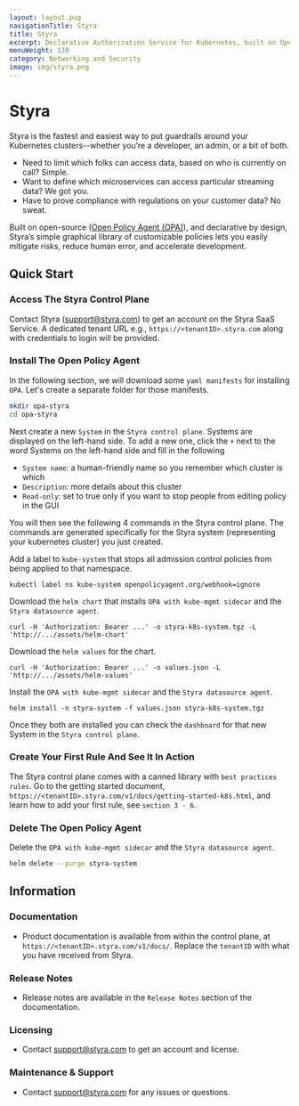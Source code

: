 ```yaml
---
layout: layout.pug
navigationTitle: Styra
title: Styra
excerpt: Declarative Authorization Service for Kubernetes, built on Open Policy Agent.
menuWeight: 130
category: Networking and Security
image: img/styra.png
---
```

# Styra

Styra is the fastest and easiest way to put guardrails around your Kubernetes clusters--whether you’re a developer, an admin, or a bit of both.

* Need to limit which folks can access data, based on who is currently on call? Simple.
* Want to define which microservices can access particular streaming data? We got you.
* Have to prove compliance with regulations on your customer data? No sweat.

Built on open-source ([Open Policy Agent (OPA)](https://www.openpolicyagent.org/)), and declarative by design, Styra’s simple graphical library of customizable policies lets you easily mitigate risks, reduce human error, and accelerate development.


## Quick Start

### Access The Styra Control Plane

Contact Styra (<support@styra.com>) to get an account on the Styra SaaS Service. A dedicated tenant URL e.g., `https://<tenantID>.styra.com` along with credentials to login will be provided.

### Install The Open Policy Agent

In the following section, we will download some `yaml manifests` for installing `OPA`. Let's create a separate folder for those manifests.
```sh
mkdir opa-styra
cd opa-styra
```

Next create a new `System` in the `Styra control plane`. Systems are displayed on the left-hand side. To add a new one, click the `+` next to the word Systems on the left-hand side and fill in the following

* `System name`: a human-friendly name so you remember which cluster is which
* `Description`: more details about this cluster
* `Read-only`: set to true only if you want to stop people from editing policy in the GUI

You will then see the following 4 commands in the Styra control plane. The commands are generated specifically for the Styra system (representing your kubernetes cluster) you just created.

Add a label to `kube-system` that stops all admission control policies from being applied to that namespace.
```
kubectl label ns kube-system openpolicyagent.org/webhook=ignore
```

Download the `helm chart` that installs `OPA with kube-mgmt sidecar` and the `Styra datasource agent`.
```
curl -H 'Authorization: Bearer ...' -o styra-k8s-system.tgz -L 'http://.../assets/helm-chart'
```

Download the `helm values` for the chart.
```
curl -H 'Authorization: Bearer ...' -o values.json -L 'http://.../assets/helm-values'
```

Install the `OPA with kube-mgmt sidecar` and the `Styra datasource agent`.

```
helm install -n styra-system -f values.json styra-k8s-system.tgz
```

Once they both are installed you can check the `dashboard` for that new System in the `Styra control plane`.

### Create Your First Rule And See It In Action

The Styra control plane comes with a canned library with `best practices rules`. Go to the getting started document, `https://<tenantID>.styra.com/v1/docs/getting-started-k8s.html`, and learn how to add your first rule, see `section 3 - 6`.

### Delete The Open Policy Agent

Delete the `OPA with kube-mgmt sidecar` and the `Styra datasource agent`.

```sh
helm delete --purge styra-system
```


## Information

### Documentation

* Product documentation is available from within the control plane, at `https://<tenantID>.styra.com/v1/docs/`. Replace the `tenantID` with what you have received from Styra.

### Release Notes

* Release notes are available in the `Release Notes` section of the documentation.

### Licensing

* Contact <support@styra.com> to get an account and license.

### Maintenance & Support

* Contact <support@styra.com> for any issues or questions.
